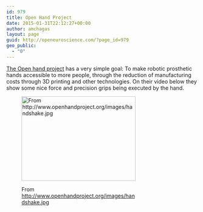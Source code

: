 ```yaml
---
id: 979
title: Open Hand Project
date: 2015-01-31T22:12:27+00:00
author: amchagas
layout: page
guid: http://openeuroscience.com/?page_id=979
geo_public:
  - "0"
---
```

[The Open hand project](http://www.openhandproject.org/) has a very simple goal: To make robotic prosthetic hands accessible to more people, through the reduction of manufacturing costs through 3D printing and other technologies. On their video below they show some nice force and precision grips being executed by the hand.<figure id="attachment_980" style="width: 300px" class="wp-caption aligncenter">

[<img class="size-medium wp-image-980" src="https://i0.wp.com/openeuroscience.com/wp-content/uploads/2015/01/handshake.jpg?resize=300%2C223" alt="From http://www.openhandproject.org/images/handshake.jpg" width="300" height="223" srcset="https://i0.wp.com/openeuroscience.com/wp-content/uploads/2015/01/handshake.jpg?w=470 470w, https://i0.wp.com/openeuroscience.com/wp-content/uploads/2015/01/handshake.jpg?resize=300%2C223 300w" sizes="(max-width: 300px) 100vw, 300px" data-recalc-dims="1" />](https://i0.wp.com/openeuroscience.com/wp-content/uploads/2015/01/handshake.jpg)<figcaption class="wp-caption-text">From http://www.openhandproject.org/images/handshake.jpg</figcaption></figure> 

&nbsp;

<span class="embed-youtube" style="text-align:center; display: block;"></span>